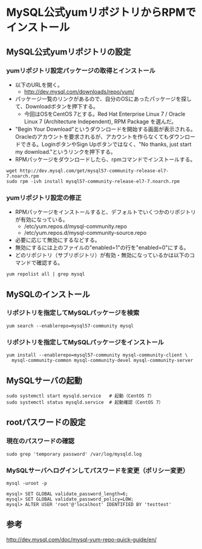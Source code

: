 ﻿# MySQL公式yumリポジトリからRPMでインストール

## MySQL公式yumリポジトリの設定

### yumリポジトリ設定パッケージの取得とインストール

- 以下のURLを開く。
  - http://dev.mysql.com/downloads/repo/yum/
- パッケージ一覧のリンクがあるので、自分のOSにあったパッケージを探して、Downloadボタンを押下する。
  - 今回はOSをCentOS 7とする。Red Hat Enterprise Linux 7 / Oracle Linux 7 (Architecture Independent), RPM Package を選んだ。
- "Begin Your Download"というダウンロードを開始する画面が表示される。Oracleのアカウントを要求されるが、アカウントを作らなくてもダウンロードできる。LoginボタンやSign Upボタンではなく、"No thanks, just start my download."というリンクを押下する。
- RPMパッケージをダウンロードしたら、rpmコマンドでインストールする。

```clike
wget http://dev.mysql.com/get/mysql57-community-release-el7-7.noarch.rpm
sudo rpm -ivh install mysql57-community-release-el7-7.noarch.rpm
```

### yumリポジトリ設定の修正

- RPMパッケージをインストールすると、デフォルトでいくつかのリポジトリが有効になっている。
  - /etc/yum.repos.d/mysql-community.repo
  - /etc/yum.repos.d/mysql-community-source.repo
- 必要に応じて無効にするなどする。
- 無効にするには上のファイルの"enabled=1"の行を"enabled=0"にする。
- どのリポジトリ（サブリポジトリ）が有効・無効になっているかは以下のコマンドで確認する。

```clike
yum repolist all | grep mysql
```

## MySQLのインストール

### リポジトリを指定してMySQLパッケージを検索

```clike
yum search --enablerepo=mysql57-community mysql
```

### リポジトリを指定してMySQLパッケージをインストール

```clike
yum install --enablerepo=mysql57-community mysql-community-client \
  mysql-community-common mysql-community-devel mysql-community-server
```

## MySQLサーバの起動

```clike
sudo systemctl start mysqld.service   # 起動（CentOS 7）
sudo systemctl status mysqld.service  # 起動確認（CentOS 7）
```

## rootパスワードの設定
### 現在のパスワードの確認

```clike
sudo grep 'temporary password' /var/log/mysqld.log
```

### MySQLサーバへログインしてパスワードを変更（ポリシー変更）

```clike
mysql -uroot -p

mysql> SET GLOBAL validate_password_length=6;
mysql> SET GLOBAL validate_password_policy=LOW;
mysql> ALTER USER 'root'@'localhost' IDENTIFIED BY 'testtest'
```

## 参考
http://dev.mysql.com/doc/mysql-yum-repo-quick-guide/en/
